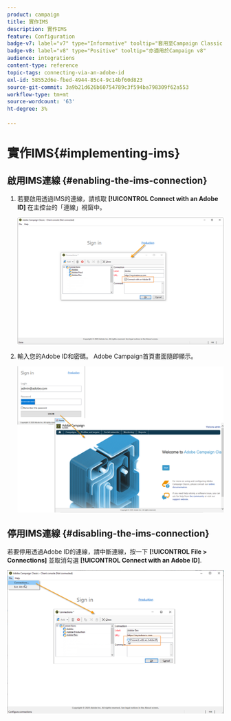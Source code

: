 ```yaml
---
product: campaign
title: 實作IMS
description: 實作IMS
feature: Configuration
badge-v7: label="v7" type="Informative" tooltip="套用至Campaign Classic v7"
badge-v8: label="v8" type="Positive" tooltip="亦適用於Campaign v8"
audience: integrations
content-type: reference
topic-tags: connecting-via-an-adobe-id
exl-id: 58552d6e-fbed-4944-85c4-9c14bf60d823
source-git-commit: 3a9b21d626b60754789c3f594ba798309f62a553
workflow-type: tm+mt
source-wordcount: '63'
ht-degree: 3%

---
```


# 實作IMS{#implementing-ims}



## 啟用IMS連線 {#enabling-the-ims-connection}

1. 若要啟用透過IMS的連線，請核取 **[!UICONTROL Connect with an Adobe ID]** 在主控台的「連線」視窗中。

   ![](assets/ims_1.png)

1. 輸入您的Adobe ID和密碼。 Adobe Campaign首頁畫面隨即顯示。

   ![](assets/ims_2.png)

## 停用IMS連線 {#disabling-the-ims-connection}

若要停用透過Adobe ID的連線，請中斷連線，按一下 **[!UICONTROL File > Connections]** 並取消勾選 **[!UICONTROL Connect with an Adobe ID]**.

![](assets/ims_4.png)
